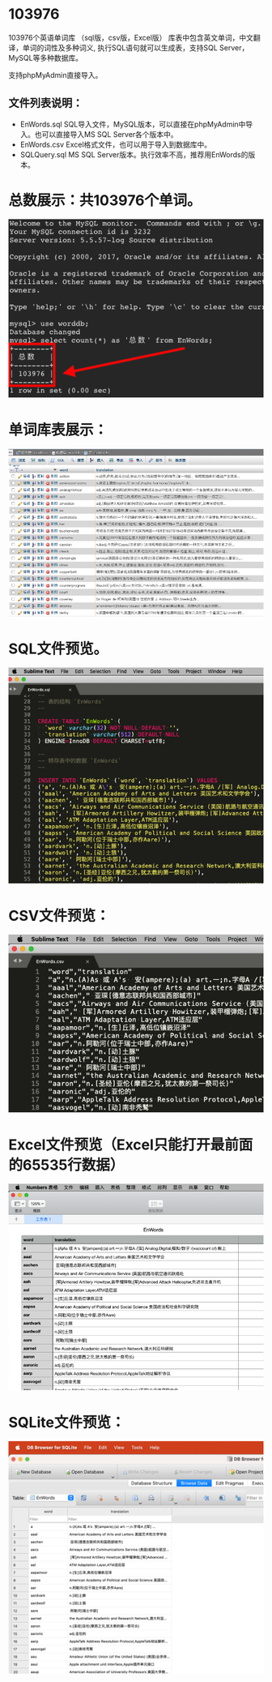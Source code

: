 # 103976
103976个英语单词库
（sql版，csv版，Excel版）
库表中包含英文单词，中文翻译，单词的词性及多种词义,
执行SQL语句就可以生成表，支持SQL Server，MySQL等多种数据库。

支持phpMyAdmin直接导入。

## 文件列表说明：
- EnWords.sql SQL导入文件，MySQL版本，可以直接在phpMyAdmin中导入。也可以直接导入MS SQL Server各个版本中。
- EnWords.csv Excel格式文件，也可以用于导入到数据库中。
- SQLQuery.sql MS SQL Server版本。执行效率不高，推荐用EnWords的版本。


# 总数展示：共103976个单词。

![avatar](https://github.com/1eez/103976/blob/master/PIC-%E6%80%BB%E6%95%B0%E7%BB%9F%E8%AE%A1.png)

# 单词库表展示：

![avatar](https://github.com/1eez/103976/blob/master/PIC-%E5%8D%95%E8%AF%8D%E5%BA%93%E8%A1%A8%E5%B1%95%E7%A4%BA.png)

# SQL文件预览。

![avatar](https://github.com/1eez/103976/blob/master/PIC-sql%E6%96%87%E4%BB%B6%E9%A2%84%E8%A7%88.png)

# CSV文件预览：

![avatar](https://github.com/1eez/103976/blob/master/PIC-csv%E6%96%87%E4%BB%B6%E9%A2%84%E8%A7%88.png)

# Excel文件预览（Excel只能打开最前面的65535行数据）

![avatar](https://github.com/1eez/103976/blob/master/PIC-Excel%E6%96%87%E4%BB%B6%E9%A2%84%E8%A7%88.png)

# SQLite文件预览：
![PIC-SQLite文件预览](./PIC-SQLite文件预览.png)